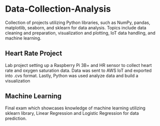 # Data-Collection-Analysis
Collection of projects utilizing Python libraries, such as NumPy, pandas, matplotlib, seaborn, and sklearn for data analysis. Topics include data cleaning and preparation, visualization and plotting, IoT data handling, and machine learning.


## Heart Rate Project
Lab project setting up a Raspberry Pi 3B+ and HR sensor to collect heart rate and oxygen saturation data. Data was sent to AWS IoT and exported into .cvs format. Lastly, Python was used analyze data and build a visualization


## Machine Learning
Final exam which showcases knowledge of machine learning utilizing sklearn library, Linear Regression and Logistic Regression for data prediction.
